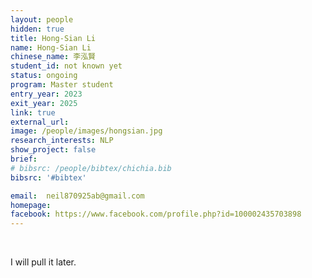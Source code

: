 ```yaml
---
layout: people
hidden: true
title: Hong-Sian Li
name: Hong-Sian Li
chinese_name: 李泓賢
student_id: not known yet
status: ongoing
program: Master student
entry_year: 2023
exit_year: 2025
link: true
external_url:
image: /people/images/hongsian.jpg
research_interests: NLP
show_project: false
brief: 
# bibsrc: /people/bibtex/chichia.bib
bibsrc: '#bibtex'

email:	neil870925ab@gmail.com
homepage: 
facebook: https://www.facebook.com/profile.php?id=100002435703898
---
```


<br />

I will pull it later.


